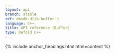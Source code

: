 ```yaml
---
layout: api
branch: stable
ref: dmsdk-dlib-buffer-h
language: C++
title: API reference (Buffer)
type: Defold C++
---
```

{% include anchor_headings.html html=content %}